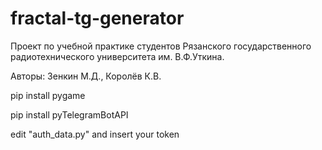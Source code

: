 # fractal-tg-generator

Проект по учебной практике студентов Рязанского государственного радиотехнического университета им. В.Ф.Уткина.

Авторы: Зенкин М.Д., Королёв К.В.

pip install pygame

pip install pyTelegramBotAPI

edit "auth_data.py" and insert your token

